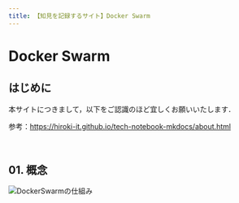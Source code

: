 ```yaml
---
title: 【知見を記録するサイト】Docker Swarm
---
```


# Docker Swarm

## はじめに

本サイトにつきまして，以下をご認識のほど宜しくお願いいたします．

参考：https://hiroki-it.github.io/tech-notebook-mkdocs/about.html

<br>

## 01. 概念

![DockerSwarmの仕組み](https://raw.githubusercontent.com/hiroki-it/tech-notebook/master/images/DockerSwarmの仕組み.png)

